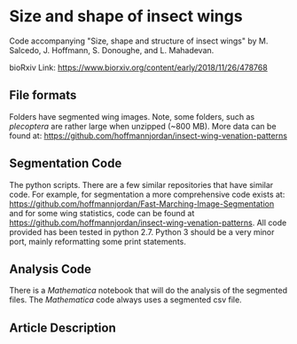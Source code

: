 # Size and shape of insect wings
Code accompanying "Size, shape and structure of insect wings" by M. Salcedo, J. Hoffmann, S. Donoughe, and L. Mahadevan.

bioRxiv Link:
https://www.biorxiv.org/content/early/2018/11/26/478768
## File formats
Folders have segmented wing images.  Note, some folders, such as *plecoptera* are rather large when unzipped (~800 MB).
More data can be found at:
https://github.com/hoffmannjordan/insect-wing-venation-patterns

## Segmentation Code
The python scripts. There are a few similar repositories that have similar code. For example, for segmentation a 
more comprehensive code exists at: https://github.com/hoffmannjordan/Fast-Marching-Image-Segmentation
and for some wing statistics, code can be found at https://github.com/hoffmannjordan/insect-wing-venation-patterns.
All code provided has been tested in python 2.7. Python 3 should be a very minor port, mainly reformatting some print
statements.

## Analysis Code
There is a _Mathematica_ notebook that will do the analysis of the segmented files. The _Mathematica_ code always uses
a segmented csv file.

## Article Description
